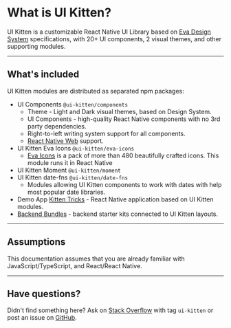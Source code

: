 # What is UI Kitten?

UI Kitten is a customizable React Native UI Library based on <a href="https://hubs.ly/H0n6C-l0">Eva Design System</a> specifications, with 20+ UI components, 2 visual themes, and other supporting modules.
<hr>

## What's included
  
  UI Kitten modules are distributed as separated npm packages:
  
  - UI Components `@ui-kitten/components`
    - Theme - Light and Dark visual themes, based on Design System.
    - UI Components - high-quality React Native components with no 3rd party dependencies.
    - Right-to-left writing system support for all components.
    - <a href="https://github.com/necolas/react-native-web" target="_blank">React Native Web</a> support.
  - UI Kitten Eva Icons `@ui-kitten/eva-icons`
    - <a href="https://hubs.ly/H0n6Df20">Eva Icons</a> is a pack of more than 480 beautifully crafted icons. This module runs it in React Native
  - UI Kitten Moment `@ui-kitten/moment`
  - UI Kitten date-fns `@ui-kitten/date-fns`
    - Modules allowing UI Kitten components to work with dates with help most popular date libraries. 
  - Demo App <a href="https://github.com/akveo/kittenTricks" target="_blank">Kitten Tricks</a> - React Native application based on UI Kitten modules.
  - <a href="https://hubs.ly/H0n6Dfz0">Backend Bundles</a> - backend starter kits connected to UI Kitten layouts.
<hr>

## Assumptions

This documentation assumes that you are already familiar with JavaScript/TypeScript, and React/React Native.

<hr>

## Have questions?

Didn't find something here? Ask on <a href="https://stackoverflow.com/questions/ask">Stack Overflow</a> with tag `ui-kitten` or post an issue on <a href="https://github.com/akveo/react-native-ui-kitten/issues/new/choose">GitHub</a>.
